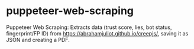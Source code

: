 # puppeteer-web-scraping
Puppeteer Web Scraping: Extracts data (trust score, lies, bot status, fingerprint/FP ID) from https://abrahamjuliot.github.io/creepjs/, saving it as JSON and creating a PDF.
